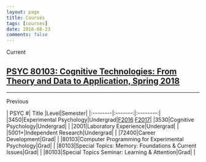 ```yaml
---
layout: page
title: Courses
tags: [courses]
date: 2016-08-23
comments: false
---
```


Current

## [PSYC 80103: Cognitive Technologies: From Theory and Data to Application, Spring 2018](https://crumplab.github.io/cognitivetechnologies)
___
Previous

| PSYC #| Title |Level|Semester|
|:--------|:-------:|:--------:|
|3450|Experimental Psychology|Undergrad|[F2016](https://crumplab.github.io/courses/experimentalFall2016/) [F2017](https://crumplab.github.io/courses/experimentalFall2017/)|
|3530|Cognitive Psychology|Undergrad| |
|2001|Laboratory Experience|Undergrad| |
|5001+|Independent Research|Undergrad| |
|72400|Career Development|Grad| |
|80103|Computer Programming for Experimental Psychology|Grad| |
|80103|Special Topics: Memory: Foundations & Current Issues|Grad| |
|80103|Special Topics Seminar: Learning & Attention|Grad| |
